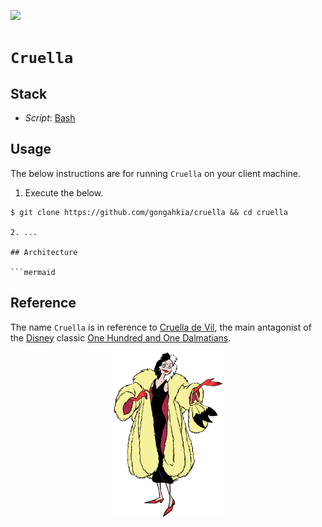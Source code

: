 [![](https://img.shields.io/badge/cruella_1.0.0-passing-green)](https://github.com/gongahkia/cruella/releases/tag/1.0.0)

# `Cruella`

## Stack

* *Script*: [Bash](https://www.gnu.org/software/bash/)

## Usage

The below instructions are for running `Cruella` on your client machine.

1. Execute the below.

```console
$ git clone https://github.com/gongahkia/cruella && cd cruella

2. ...

## Architecture

```mermaid

```

## Reference

The name `Cruella` is in reference to [Cruella de Vil](https://disney.fandom.com/wiki/Cruella_De_Vil), the main antagonist of the [Disney](https://disney.fandom.com/wiki/Walt_Disney_Productions) classic [One Hundred and One Dalmatians](https://disney.fandom.com/wiki/One_Hundred_and_One_Dalmatians).

<div align="center">
    <img src="./asset/logo/cruella.png" width="35%">
</div>
